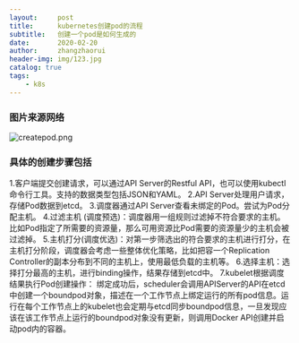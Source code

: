 ```yaml
---
layout:     post
title:      kubernetes创建pod的流程
subtitle:   创建一个pod是如何生成的
date:       2020-02-20
author:     zhangzhaorui
header-img: img/123.jpg
catalog: true
tags:
    - k8s
---
```


### 图片来源网络

![createpod.png](http://q7mj5531m.bkt.clouddn.com/createpod.png)

### 具体的创建步骤包括
1.客户端提交创建请求，可以通过API Server的Restful API，也可以使用kubectl命令行工具。支持的数据类型包括JSON和YAML。
2.API Server处理用户请求，存储Pod数据到etcd。
3.调度器通过API Server查看未绑定的Pod。尝试为Pod分配主机。
4.过滤主机 (调度预选)：调度器用一组规则过滤掉不符合要求的主机。比如Pod指定了所需要的资源量，那么可用资源比Pod需要的资源量少的主机会被过滤掉。
5.主机打分(调度优选)：对第一步筛选出的符合要求的主机进行打分，在主机打分阶段，调度器会考虑一些整体优化策略，比如把容一个Replication Controller的副本分布到不同的主机上，使用最低负载的主机等。
6.选择主机：选择打分最高的主机，进行binding操作，结果存储到etcd中。
7.kubelet根据调度结果执行Pod创建操作： 绑定成功后，scheduler会调用APIServer的API在etcd中创建一个boundpod对象，描述在一个工作节点上绑定运行的所有pod信息。运行在每个工作节点上的kubelet也会定期与etcd同步boundpod信息，一旦发现应该在该工作节点上运行的boundpod对象没有更新，则调用Docker API创建并启动pod内的容器。

